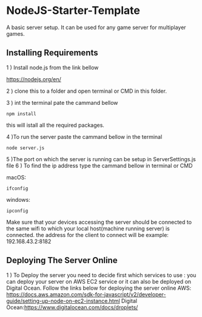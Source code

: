 # NodeJS-Starter-Template
A basic server setup. It can be used for any game server for multiplayer games.

## Installing Requirements
1 ) Install node.js from the link bellow

   https://nodejs.org/en/
   
2 ) clone this to a folder and open terminal or CMD in this folder.

3 ) int the terminal pate the cammand bellow
```
npm install
```
  this will istall all the required packages.
  
4 )To run the server paste the cammand bellow in the terminal
```
node server.js
```
5 )The port on which the server is running can be setup in ServerSettings.js file 
6 ) To find the ip address type the cammand bellow in terminal or CMD

macOS:
```
ifconfig
```
windows:
```
ipconfig
```
Make sure that your devices accessing the server should be connected to the same wifi to which your local host(machine running server) is connected.
the address for the client to connect will be example: 192.168.43.2:8182

## Deploying The Server Online
1 ) To Deploy the server you need to decide first which services to use :
    you can deploy your server on AWS EC2 service
    or
    it can also be deployed on Digital Ocean.
Follow the links below for deploying the server online
 AWS: https://docs.aws.amazon.com/sdk-for-javascript/v2/developer-guide/setting-up-node-on-ec2-instance.html
 Digital Ocean:https://www.digitalocean.com/docs/droplets/

